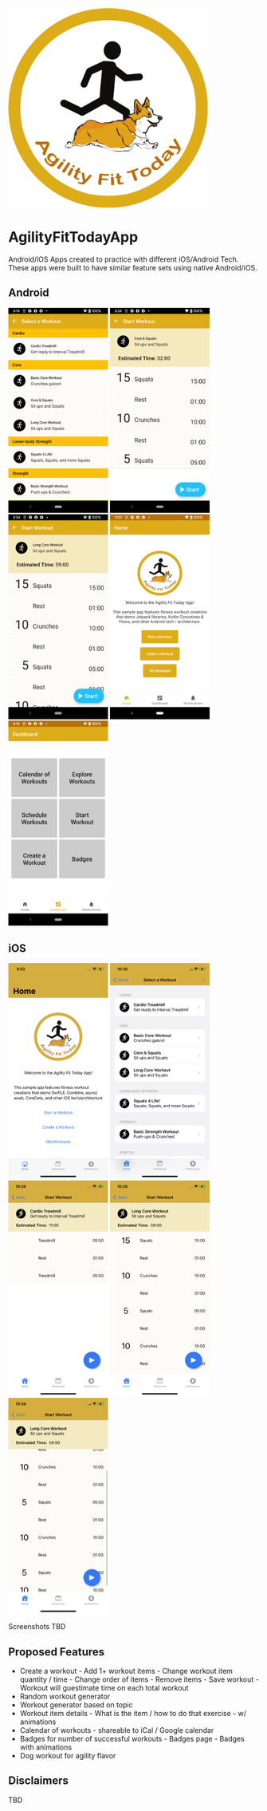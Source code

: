 <img src="./Screenshots/Logo.png" width="400"/>

# AgilityFitTodayApp
Android/iOS Apps created to practice with different iOS/Android Tech. 
These apps were built to have similar feature sets using native Android/iOS.

## Android

<img src="./android/Screenshots/select_workout.png" width="200"/> <img src="./android/Screenshots/start_workout.png" width="200"/> <img src="./android/Screenshots/start_workout_long.png" width="200"/> <img src="./android/Screenshots/home.png" width="200"/> <img src="./android/Screenshots/dashboard.png" width="200"/>

## iOS

<img src="./ios/Screenshots/Home.PNG" width="200"/> <img src="./ios/Screenshots/SelectWorkout.PNG" width="200"/> <img src="./ios/Screenshots/StartWorkout1.PNG" width="200"/> <img src="./ios/Screenshots/StartWorkout2.PNG" width="200"/> <img src="./ios/Screenshots/StartWorkout2_Scollable.PNG" width="200"/>

Screenshots TBD

## Proposed Features

- Create a workout
        - Add 1+ workout items
        - Change workout item quantity / time
        - Change order of items
        - Remove items
        - Save workout
        - Workout will guestimate time on each total workout
- Random workout generator
- Workout generator based on topic
- Workout item details
        - What is the item / how to do that exercise
        - w/ animations
- Calendar of workouts
        - shareable to iCal / Google calendar
- Badges for number of successful workouts
        - Badges page
        - Badges with animations
- Dog workout for agility flavor

## Disclaimers

TBD
